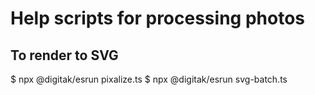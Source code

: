 # Help scripts for processing photos

## To render to SVG

$ npx @digitak/esrun pixalize.ts
$ npx @digitak/esrun svg-batch.ts

